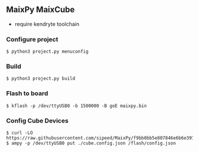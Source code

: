 ## MaixPy MaixCube

- require kendryte toolchain

### Configure project

~~~
$ python3 project.py menuconfig
~~~

### Build

~~~
$ python3 project.py build
~~~

### Flash to board

~~~
$ kflash -p /dev/ttyUSB0 -b 1500000 -B goE maixpy.bin
~~~

### Config Cube Devices
~~~
$ curl -LO https://raw.githubusercontent.com/sipeed/MaixPy/f9bb0bb5e807846e6b6e397b9ced2963c5472fab/components/boards/config/cube.config.json
$ ampy -p /dev/ttyUSB0 put ./cube.config.json /flash/config.json
~~~
